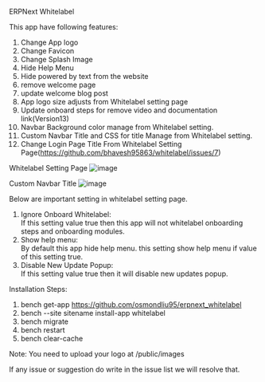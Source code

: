 ERPNext Whitelabel

This app have following features:
1. Change App logo
2. Change Favicon
3. Change Splash Image
4. Hide Help Menu
5. Hide powered by text from the website
6. remove welcome page
7. update welcome blog post
8. App logo size adjusts from Whitelabel setting page
9. Update onboard steps for remove video and documentation link(Version13)
10. Navbar Background color manage from Whitelabel setting.
11. Custom Navbar Title and CSS for title Manage from Whitelabel setting.
12. Change Login Page Title From Whitelabel Setting Page(https://github.com/bhavesh95863/whitelabel/issues/7)


Whitelabel Setting Page
![image](https://user-images.githubusercontent.com/34086262/115605632-5e28ed00-a300-11eb-986d-5114ef128de3.png)

Custom Navbar Title
![image](https://user-images.githubusercontent.com/34086262/115721516-bc56de00-a39b-11eb-94b3-787b0481fb60.png)

Below are important setting in whitelabel setting page.
1. Ignore Onboard Whitelabel:<br/>
   If this setting value true then this app will not whitelabel onboarding steps and onboarding modules.
2. Show help menu:<br/>
   By default this app hide help menu. this setting show help menu if value of this setting true.
3. Disable New Update Popup:<br/>
  If this setting value true then it will disable new updates popup.


Installation Steps:<br/>
1. bench get-app https://github.com/osmondliu95/erpnext_whitelabel<br/>
2. bench --site sitename install-app whitelabel<br/>
3. bench migrate<br/>
4. bench restart<br/>
5. bench clear-cache


Note:
You need to upload your logo at /public/images

If any issue or suggestion do write in the issue list we will resolve that.
